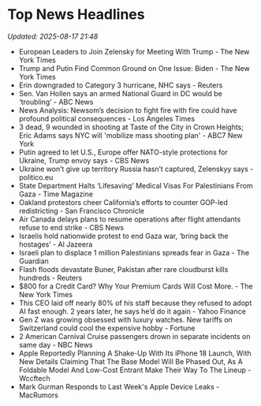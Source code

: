 # Top News Headlines

_Updated: 2025-08-17 21:48_

- European Leaders to Join Zelensky for Meeting With Trump - The New York Times
- Trump and Putin Find Common Ground on One Issue: Biden - The New York Times
- Erin downgraded to Category 3 hurricane, NHC says - Reuters
- Sen. Van Hollen says an armed National Guard in DC would be ‘troubling’ - ABC News
- News Analysis: Newsom’s decision to fight fire with fire could have profound political consequences - Los Angeles Times
- 3 dead, 9 wounded in shooting at Taste of the City in Crown Heights; Eric Adams says NYC will 'mobilize mass shooting plan' - ABC7 New York
- Putin agreed to let U.S., Europe offer NATO-style protections for Ukraine, Trump envoy says - CBS News
- Ukraine won’t give up territory Russia hasn’t captured, Zelenskyy says - politico.eu
- State Department Halts ‘Lifesaving’ Medical Visas For Palestinians From Gaza - Time Magazine
- Oakland protestors cheer California’s efforts to counter GOP-led redistricting - San Francisco Chronicle
- Air Canada delays plans to resume operations after flight attendants refuse to end strike - CBS News
- Israelis hold nationwide protest to end Gaza war, ‘bring back the hostages’ - Al Jazeera
- Israeli plan to displace 1 million Palestinians spreads fear in Gaza - The Guardian
- Flash floods devastate Buner, Pakistan after rare cloudburst kills hundreds - Reuters
- $800 for a Credit Card? Why Your Premium Cards Will Cost More. - The New York Times
- This CEO laid off nearly 80% of his staff because they refused to adopt AI fast enough. 2 years later, he says he’d do it again - Yahoo Finance
- Gen Z was growing obsessed with luxury watches. New tariffs on Switzerland could cool the expensive hobby - Fortune
- 2 American Carnival Cruise passengers drown in separate incidents on same day - NBC News
- Apple Reportedly Planning A Shake-Up With Its iPhone 18 Launch, With New Details Claiming That The Base Model Will Be Phased Out, As A Foldable Model And Low-Cost Entrant Make Their Way To The Lineup - Wccftech
- Mark Gurman Responds to Last Week's Apple Device Leaks - MacRumors